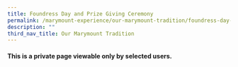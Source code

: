 ```yaml
---
title: Foundress Day and Prize Giving Ceremony
permalink: /marymount-experience/our-marymount-tradition/foundress-day-and-prize-giving-ceremony/
description: ""
third_nav_title: Our Marymount Tradition
---
```

<h4><strong>This is a private page viewable only by selected users.</strong></h4>